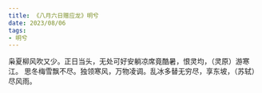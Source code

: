```yaml
---
title: 《八月六日赠应龙》明兮
date: 2023/08/06
tags:
- 明兮
---
```

枭夏柳风吹又少。正日当头，无处可好安躺凉席竟酷暑，恨灵均，（灵原）游寒江。
思冬梅雪飘不尽。独领寒风，万物凌调。乱冰多替无穷尽，享东坡，（苏轼）尽风雨。
